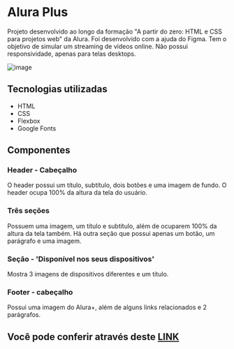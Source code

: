 <h1>
  Alura Plus
</h1>
<p>
  Projeto desenvolvido ao longo da formação "A partir do zero: HTML e CSS para projetos web" da Alura.
  Foi desenvolvido com a ajuda do Figma.
  Tem o objetivo de simular um streaming de vídeos online.
  Não possui responsividade, apenas para telas desktops.
</p>

![image](https://github.com/Hekth/Alura-Plus/assets/151862970/ea71271b-0fe1-4f3a-b3cc-c52bf5234a64)

<h2>
  Tecnologias utilizadas
</h2>

<ul>
  <li>HTML</li>
  <li>CSS</li>
  <li>Flexbox</li>
  <li>Google Fonts</li>
</ul>

<h2>Componentes</h2>

<h3>Header - Cabeçalho</h3>
<p>
  O header possui um título, subtítulo, dois botões e uma imagem de fundo. O header ocupa 100% da altura da tela do usuário.
</p>
<h3>
   Três seções
</h3>
<p>
  Possuem uma imagem, um título e subtítulo, além de ocuparem 100% da altura da tela também. Há outra seção que possui apenas um botão, um parágrafo e uma imagem.
</p>
<h3>
  Seção - 'Disponível nos seus dispositivos'
</h3>
<p>
  Mostra 3 imagens de dispositivos diferentes e um título.
</p>

<h3>
  Footer - cabeçalho
</h3>
<p>
  Possui uma imagem do Alura+, além de alguns links relacionados e 2 parágrafos.
</p>

<h2>
  Você pode conferir através deste <a href="https://aluraplus-hekth.vercel.app" target="_blank">LINK</a>
</h2>

